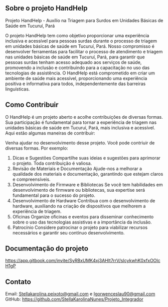 ## Sobre o projeto HandHelp

Projeto HandHelp - Auxílio na Triagem para Surdos em Unidades Básicas de Saúde em Tucuruí, Pará

O projeto HandHelp tem como objetivo proporcionar uma experiência inclusiva e acessível para pessoas surdas durante o processo de triagem em unidades básicas de saúde em Tucuruí, Pará. Nosso compromisso é desenvolver ferramentas para facilitar o processo de atendimento e triagem nas unidades básicas de saúde em Tucuruí, Pará, para garantir que pessoas surdas tenham acesso adequado aos serviços de saúde, promovendo a inclusão e contribuindo para a capacitação no uso das tecnologias de assistência. O HandHelp está comprometido em criar um ambiente de saúde mais acessível, proporcionando uma experiência positiva e informativa para todos, independentemente das barreiras linguísticas.

## Como Contribuir

O HandHelp é um projeto aberto e acolhe contribuições de diversas formas. Sua participação é fundamental para tornar a experiência de triagem nas unidades básicas de saúde em Tucuruí, Pará, mais inclusiva e acessível. Aqui estão algumas maneiras de contribuir:

Venha ajudar no desenvolvimento desse projeto. Você pode contriuir de diversas formas. Por exemplo:

1. Dicas e Sugestões
Compartilhe suas ideias e sugestões para aprimorar o projeto. Toda contribuição é valiosa.
2. Revisão de Materiais e Documentação
Ajude-nos a melhorar a qualidade dos materiais e documentação, garantindo que estejam claros e compreensíveis.
3. Desenvolvimento de Firmware e Bibliotecas
Se você tem habilidades em desenvolvimento de firmware ou bibliotecas, sua expertise será fundamental para o sucesso do projeto.
4. Desenvolvimento de Hardware
Contribua com o desenvolvimento de hardware, auxiliando na criação de dispositivos que melhorem a experiência de triagem.
5. Oficinas
Organize oficinas e eventos para disseminar conhecimento sobre o uso das tecnologias assistivas e a importância da inclusão.
6. Patrocínio
Considere patrocinar o projeto para viabilizar recursos necessários e garantir seu contínuo desenvolvimento.

## Documentação do projeto

https://app.gitbook.com/invite/SyRBxUMK4xj3AHlt7rrV/sIcykwhK0xfxOOlcH1gP

## Contato

Email: Stellakarolina.peixoto@gmail.com e Igorwenceslau90@gmail.com
GitHub: https://github.com/StellaKarolinaNunes/Projeto_Integrador
